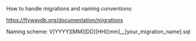 How to handle migrations and naming conventions:

https://flywaydb.org/documentation/migrations

Naming scheme: V[YYYY][MM][DD][HH][mm]__[your_migration_name].sql